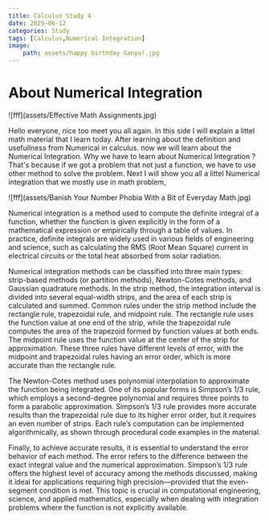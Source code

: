 ```yaml
---
title: Calculus Study 4
date: 2025-06-12
categories: Study
tags: [Calculus,Numerical Integration]
image:
    path: assets/happy birthday Ganyu!.jpg
---
```


# About Numerical Integration

![fff](assets/Effective Math Assignments.jpg)

Hello everyone, nice too meet you all again. In this side I will explain a littel math material that I learn today. After learning about the definition and usefullness from Numerical in calculus. now we will learn about the Numerical Integration. Why we have to learn about Numerical Integration ? That's because if we got a problem that not just a function, we have to use other method to solve the problem. Next I will show you all a littel Numerical integration that we mostly use in math problem,

![fff](assets/Banish Your Number Phobia With a Bit of Everyday Math.jpg)

Numerical integration is a method used to compute the definite integral of a function, whether the function is given explicitly in the form of a mathematical expression or empirically through a table of values. In practice, definite integrals are widely used in various fields of engineering and science, such as calculating the RMS (Root Mean Square) current in electrical circuits or the total heat absorbed from solar radiation.

Numerical integration methods can be classified into three main types: strip-based methods (or partition methods), Newton-Cotes methods, and Gaussian quadrature methods. In the strip method, the integration interval is divided into several equal-width strips, and the area of each strip is calculated and summed. Common rules under the strip method include the rectangle rule, trapezoidal rule, and midpoint rule. The rectangle rule uses the function value at one end of the strip, while the trapezoidal rule computes the area of the trapezoid formed by function values at both ends. The midpoint rule uses the function value at the center of the strip for approximation. These three rules have different levels of error, with the midpoint and trapezoidal rules having an error order, which is more accurate than the rectangle rule.

The Newton-Cotes method uses polynomial interpolation to approximate the function being integrated. One of its popular forms is Simpson’s 1/3 rule, which employs a second-degree polynomial and requires three points to form a parabolic approximation. Simpson’s 1/3 rule provides more accurate results than the trapezoidal rule due to its higher error order, but it requires an even number of strips. Each rule’s computation can be implemented algorithmically, as shown through procedural code examples in the material.

Finally, to achieve accurate results, it is essential to understand the error behavior of each method. The error refers to the difference between the exact integral value and the numerical approximation. Simpson’s 1/3 rule offers the highest level of accuracy among the methods discussed, making it ideal for applications requiring high precision—provided that the even-segment condition is met. This topic is crucial in computational engineering, science, and applied mathematics, especially when dealing with integration problems where the function is not explicitly available.